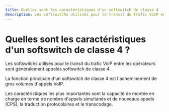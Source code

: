 ```yaml
---
title: Quelles sont les caractéristiques d'un softswitch de classe 4
description: Les softswitchs utilisés pour le transit du trafic VoIP entre les opérateurs sont généralement appelés softswitch de classe 4 ...
---
```


# Quelles sont les caractéristiques d'un softswitch de classe 4 ?

Les softswitchs utilisés pour le transit du trafic VoIP entre les opérateurs sont généralement appelés softswitch de classe 4.

La fonction principale d'un softswitch de classe 4 est l'acheminement de gros volumes d'appels VoIP. 

Les caractéristiques les plus importantes sont la capacité de montée en charge en terme de nombre d'appels simultanés et de nouveaux appels (CPS), la traduction protocolaires et le transcodage.
